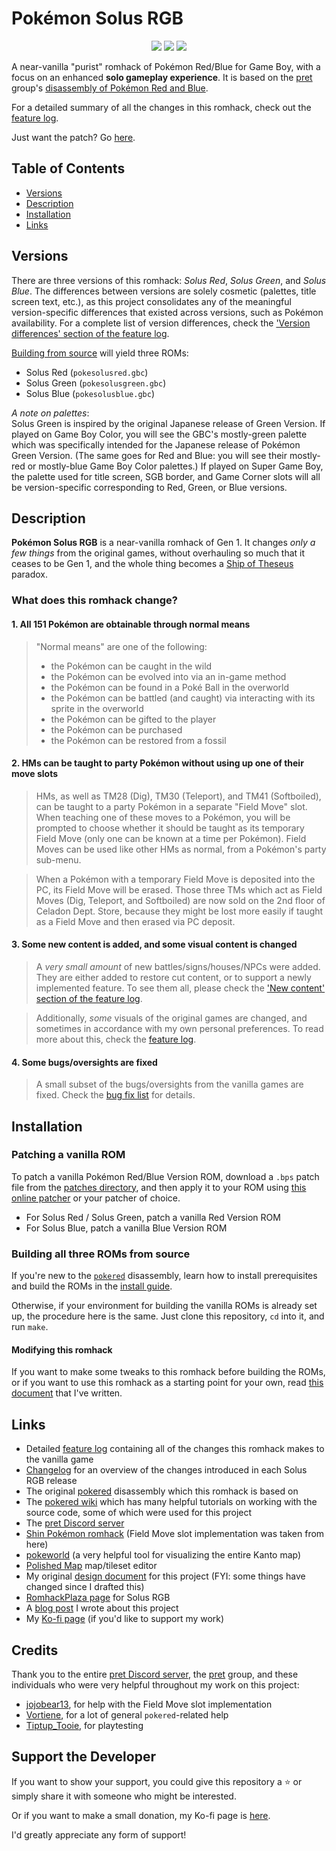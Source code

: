 # Pokémon Solus RGB

<p align="center">
<img src="screenshots/solusred.bmp">
<img src="screenshots/solusgreen.bmp">
<img src="screenshots/solusblue.bmp">
</p>

A near-vanilla "purist" romhack of Pokémon Red/Blue for Game Boy, with a focus on an enhanced **solo gameplay experience**. It is based on the [pret][pret] group's [disassembly of Pokémon Red and Blue][pokered].

For a detailed summary of all the changes in this romhack, check out the [feature log][featurelog].

Just want the patch? Go [here][releases].

## Table of Contents
- [Versions](#versions)
- [Description](#description)
- [Installation](#installation)
- [Links](#links)

## Versions

There are three versions of this romhack: _Solus Red_, _Solus Green_, and _Solus Blue_. The differences between versions are solely cosmetic (palettes, title screen text, etc.), as this project consolidates any of the meaningful version-specific differences that existed across versions, such as Pokémon availability. For a complete list of version differences, check the ['Version differences' section of the feature log][versiondifferences].

[Building from source](#building-all-three-roms-from-source) will yield three ROMs:

- Solus Red (`pokesolusred.gbc`)
- Solus Green (`pokesolusgreen.gbc`)
- Solus Blue (`pokesolusblue.gbc`)

_A note on palettes_:  
Solus Green is inspired by the original Japanese release of Green Version. If played on Game Boy Color, you will see the GBC's mostly-green palette which was specifically intended for the Japanese release of Pokémon Green Version. (The same goes for Red and Blue: you will see their mostly-red or mostly-blue Game Boy Color palettes.) If played on Super Game Boy, the palette used for title screen, SGB border, and Game Corner slots will all be version-specific corresponding to Red, Green, or Blue versions.

## Description

**Pokémon Solus RGB** is a near-vanilla romhack of Gen 1. It changes _only a few things_ from the original games, without overhauling so much that it ceases to be Gen 1, and the whole thing becomes a [Ship of Theseus](https://en.wikipedia.org/wiki/Ship_of_Theseus) paradox.

### What does this romhack change?

#### 1. All 151 Pokémon are obtainable through normal means

> "Normal means" are one of the following:
> - the Pokémon can be caught in the wild
> - the Pokémon can be evolved into via an in-game method
> - the Pokémon can be found in a Poké Ball in the overworld
> - the Pokémon can be battled (and caught) via interacting with its sprite in the overworld
> - the Pokémon can be gifted to the player
> - the Pokémon can be purchased
> - the Pokémon can be restored from a fossil

#### 2. HMs can be taught to party Pokémon without using up one of their move slots

> HMs, as well as TM28 (Dig), TM30 (Teleport), and TM41 (Softboiled), can be taught to a party Pokémon in a separate "Field Move" slot. When teaching one of these moves to a Pokémon, you will be prompted to choose whether it should be taught as its temporary Field Move (only one can be known at a time per Pokémon). Field Moves can be used like other HMs as normal, from a Pokémon's party sub-menu.

> When a Pokémon with a temporary Field Move is deposited into the PC, its Field Move will be erased. Those three TMs which act as Field Moves (Dig, Teleport, and Softboiled) are now sold on the 2nd floor of Celadon Dept. Store, because they might be lost more easily if taught as a Field Move and then erased via PC deposit.

#### 3. Some new content is added, and some visual content is changed

> A _very small amount_ of new battles/signs/houses/NPCs were added. They are either added to restore cut content, or to support a newly implemented feature. To see them all, please check the ['New content' section of the feature log][newcontent].  

> Additionally, _some_ visuals of the original games are changed, and sometimes in accordance with my own personal preferences. To read more about this, check the [feature log][featurelog].

#### 4. Some bugs/oversights are fixed

> A small subset of the bugs/oversights from the vanilla games are fixed. Check the [bug fix list][bugfixes] for details.

## Installation

### Patching a vanilla ROM

To patch a vanilla Pokémon Red/Blue Version ROM, download a `.bps` patch file from the [patches directory][patches], and then apply it to your ROM using [this online patcher](https://www.marcrobledo.com/RomPatcher.js/) or your patcher of choice.
- For Solus Red / Solus Green, patch a vanilla Red Version ROM
- For Solus Blue, patch a vanilla Blue Version ROM


### Building all three ROMs from source

If you're new to the [`pokered`][pokered] disassembly, learn how to install prerequisites and build the ROMs in the [install guide][installation].

Otherwise, if your environment for building the vanilla ROMs is already set up, the procedure here is the same. Just clone this repository, `cd` into it, and run `make`.

#### Modifying this romhack
If you want to make some tweaks to this romhack before building the ROMs, or if you want to use this romhack as a starting point for your own, read [this document][howtomod] that I've written.

## Links

- Detailed [feature log][featurelog] containing all of the changes this romhack makes to the vanilla game
- [Changelog][changelog] for an overview of the changes introduced in each Solus RGB release
- The original [pokered][pokered] disassembly which this romhack is based on
- The [pokered wiki][wiki] which has many helpful tutorials on working with the source code, some of which were used for this project
- The [pret Discord server][pretdiscord]
- [Shin Pokémon romhack][shinpokered] (Field Move slot implementation was taken from here)
- [pokeworld][pokeworld] (a very helpful tool for visualizing the entire Kanto map)
- [Polished Map][polishedmap] map/tileset editor
- My original [design document][designdoc] for this project (FYI: some things have changed since I drafted this)
- [RomhackPlaza page][romhackplaza] for Solus RGB
- A [blog post][blogpost] I wrote about this project
- My [Ko-fi page][kofi] (if you'd like to support my work)

## Credits
Thank you to the entire [pret Discord server][pretdiscord], the [pret][pret] group, and these individuals who were very helpful throughout my work on this project:
- [jojobear13][jojobear13], for help with the Field Move slot implementation
- [Vortiene][Vortyne], for a lot of general `pokered`-related help
- [Tiptup_Tooie][tiptup], for playtesting

## Support the Developer
If you want to show your support, you could give this repository a :star: or simply share it with someone who might be interested.

Or if you want to make a small donation, my Ko-fi page is [here][kofi].

I'd greatly appreciate any form of support!



[pokered]: https://github.com/pret/pokered
[pret]: https://github.com/pret
[wiki]: https://github.com/pret/pokered/wiki
[pretdiscord]: https://discord.gg/d5dubZ3
[shinpokered]: https://github.com/jojobear13/shinpokered
[designdoc]: docs/DESIGN.md
[featurelog]: docs/FEATURES.md
[newcontent]: docs/FEATURES.md#new-content
[bugfixes]: docs/FEATURES.md#vanilla-bugfixes
[versiondifferences]: docs/FEATURES.md#version-differences
[installation]: docs/INSTALL.md
[howtomod]: docs/HOW-TO-MOD.md
[patches]: /patches
[changelog]: docs/CHANGELOG.md
[releases]: https://github.com/Dechrissen/poke-solus-rgb/releases
[pokeworld]: https://www.extratricky.com/pokeworld/rb/1
[polishedmap]: https://github.com/Rangi42/polished-map
[jojobear13]: https://github.com/jojobear13
[Vortyne]: https://github.com/Vortyne
[tiptup]: https://www.twitch.tv/tiptup_tooie
[blogpost]: https://derekandersen.net/blog/pokemon-solus-rgb
[kofi]: https://ko-fi.com/dechrissen
[romhackplaza]: https://romhackplaza.org/romhacks/pokemon-solus-rgb-game-boy/